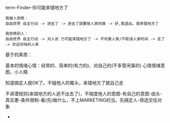 
term-Finder-你可能来错地方了

```
我被人拒绝：
自由世界 自主行动 -> 进去了 -> 进去了就要按人家的做 -> 好,我退出。我来错地方了

我拒绝别人：
自由世界 自主行动 -> 对人说 乃可能来错地方了 -> 不坑害人家/不耽误人家时间 -> 走了 -> 欢迎对味的人来

```


基于的素质：

基本的情绪心情：经常的、简单的(有力的)、对自己的(不多管闲事的) 心情情绪意图，小人精

知道搞定人就OK了。不碰他人的霉头，来错地方了就自己走

不讲潜规则(来错地方的人逃不出去了)，不揣度他人的意图-有自己的意图-由头-真实惠-条件限制-看(先)做什么，不上MARKETING的当，先搞定人-筛选交往对象




-
